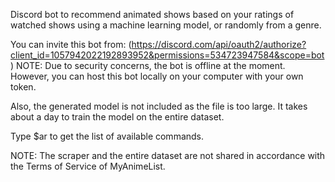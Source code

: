 Discord bot to recommend animated shows based on your ratings of watched shows using a machine learning model, or randomly from a genre.

You can invite this bot from: (https://discord.com/api/oauth2/authorize?client_id=1057942022192893952&permissions=534723947584&scope=bot)
NOTE: Due to security concerns, the bot is offline at the moment. However, you can host this bot locally on your computer with your own token.

Also, the generated model is not included as the file is too large. It takes about a day to train the model on the entire dataset.

Type $ar to get the list of available commands.

NOTE: The scraper and the entire dataset are not shared in accordance with the Terms of Service of MyAnimeList.